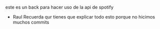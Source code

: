este es un back para hacer uso de la api de spotify

* Raul Recuerda qur tienes que explicar todo esto porque no hicimos muchos commits